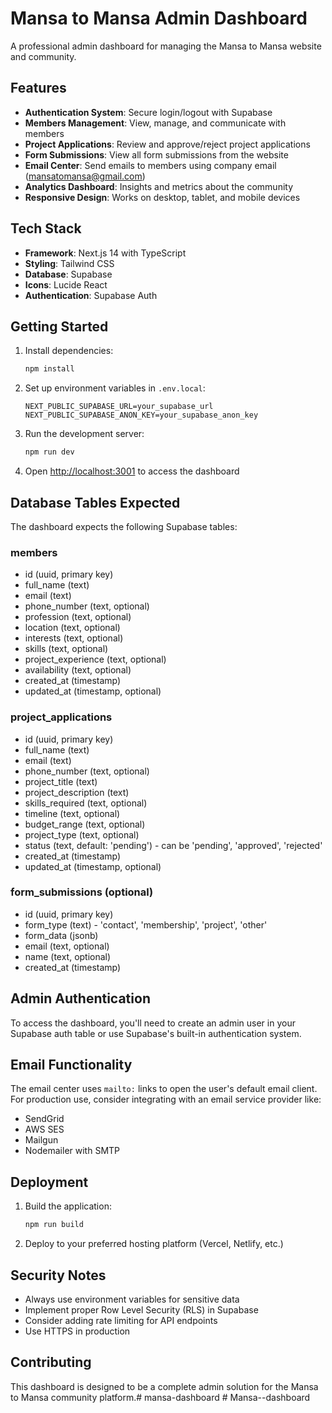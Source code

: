 # Mansa to Mansa Admin Dashboard

A professional admin dashboard for managing the Mansa to Mansa website and community.

## Features

- **Authentication System**: Secure login/logout with Supabase
- **Members Management**: View, manage, and communicate with members
- **Project Applications**: Review and approve/reject project applications
- **Form Submissions**: View all form submissions from the website
- **Email Center**: Send emails to members using company email (mansatomansa@gmail.com)
- **Analytics Dashboard**: Insights and metrics about the community
- **Responsive Design**: Works on desktop, tablet, and mobile devices

## Tech Stack

- **Framework**: Next.js 14 with TypeScript
- **Styling**: Tailwind CSS
- **Database**: Supabase
- **Icons**: Lucide React
- **Authentication**: Supabase Auth

## Getting Started

1. Install dependencies:
   ```bash
   npm install
   ```

2. Set up environment variables in `.env.local`:
   ```
   NEXT_PUBLIC_SUPABASE_URL=your_supabase_url
   NEXT_PUBLIC_SUPABASE_ANON_KEY=your_supabase_anon_key
   ```

3. Run the development server:
   ```bash
   npm run dev
   ```

4. Open [http://localhost:3001](http://localhost:3001) to access the dashboard

## Database Tables Expected

The dashboard expects the following Supabase tables:

### members
- id (uuid, primary key)
- full_name (text)
- email (text)
- phone_number (text, optional)
- profession (text, optional)
- location (text, optional)
- interests (text, optional)
- skills (text, optional)
- project_experience (text, optional)
- availability (text, optional)
- created_at (timestamp)
- updated_at (timestamp, optional)

### project_applications
- id (uuid, primary key)
- full_name (text)
- email (text)
- phone_number (text, optional)
- project_title (text)
- project_description (text)
- skills_required (text, optional)
- timeline (text, optional)
- budget_range (text, optional)
- project_type (text, optional)
- status (text, default: 'pending') - can be 'pending', 'approved', 'rejected'
- created_at (timestamp)
- updated_at (timestamp, optional)

### form_submissions (optional)
- id (uuid, primary key)
- form_type (text) - 'contact', 'membership', 'project', 'other'
- form_data (jsonb)
- email (text, optional)
- name (text, optional)
- created_at (timestamp)

## Admin Authentication

To access the dashboard, you'll need to create an admin user in your Supabase auth table or use Supabase's built-in authentication system.

## Email Functionality

The email center uses `mailto:` links to open the user's default email client. For production use, consider integrating with an email service provider like:
- SendGrid
- AWS SES
- Mailgun
- Nodemailer with SMTP

## Deployment

1. Build the application:
   ```bash
   npm run build
   ```

2. Deploy to your preferred hosting platform (Vercel, Netlify, etc.)

## Security Notes

- Always use environment variables for sensitive data
- Implement proper Row Level Security (RLS) in Supabase
- Consider adding rate limiting for API endpoints
- Use HTTPS in production

## Contributing

This dashboard is designed to be a complete admin solution for the Mansa to Mansa community platform.#   m a n s a - d a s h b o a r d  
 #   M a n s a - - d a s h b o a r d  
 